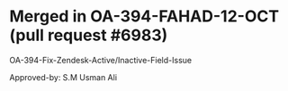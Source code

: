 # Merged in OA-394-FAHAD-12-OCT (pull request #6983)

OA-394-Fix-Zendesk-Active/Inactive-Field-Issue

Approved-by: S.M Usman Ali
